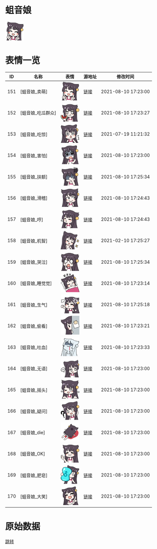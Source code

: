 # 蛆音娘

<img src="./cover.png" height="60" alt="cover" />

# 表情一览

|ID|名称|表情|源地址|修改时间|
|----|----|----|----|----|
|151|[蛆音娘_卖萌]|<img src="./pic/000151_%5B蛆音娘_卖萌%5D.png" height="60" alt="卖萌"/>|[链接](http://i0.hdslb.com/bfs/emote/4cd1024d0c2ecee93224477946656d32c1705ccf.png)|2021-08-10 17:23:00|
|152|[蛆音娘_吃瓜群众]|<img src="./pic/000152_%5B蛆音娘_吃瓜群众%5D.png" height="60" alt="吃瓜群众"/>|[链接](http://i0.hdslb.com/bfs/emote/5d0d6cc54b508d30b4f50b6b5f7b7e1e259d84ea.png)|2021-08-10 17:23:27|
|153|[蛆音娘_吃惊]|<img src="./pic/000153_%5B蛆音娘_吃惊%5D.png" height="60" alt="吃惊"/>|[链接](http://i0.hdslb.com/bfs/emote/7a4cb0b644214d476ce198ddf6a7a0aa31311199.png)|2021-07-19 11:21:32|
|154|[蛆音娘_害怕]|<img src="./pic/000154_%5B蛆音娘_害怕%5D.png" height="60" alt="害怕"/>|[链接](http://i0.hdslb.com/bfs/emote/7407634bf67bfe9d7806f15d57608a1b18c2b4c2.png)|2021-08-10 17:23:00|
|155|[蛆音娘_扶额]|<img src="./pic/000155_%5B蛆音娘_扶额%5D.png" height="60" alt="扶额"/>|[链接](http://i0.hdslb.com/bfs/emote/a4d8f95baaa24821fd591a7dbeee1b869e760f59.png)|2021-08-10 17:25:34|
|156|[蛆音娘_滑稽]|<img src="./pic/000156_%5B蛆音娘_滑稽%5D.png" height="60" alt="滑稽"/>|[链接](http://i0.hdslb.com/bfs/emote/d3717f10ffe9787336bc39a09214270988521a67.png)|2021-08-10 17:24:43|
|157|[蛆音娘_哼]|<img src="./pic/000157_%5B蛆音娘_哼%5D.png" height="60" alt="哼"/>|[链接](http://i0.hdslb.com/bfs/emote/8854f1b8a82126e3b87f3a1563da5feb55b23e71.png)|2021-08-10 17:24:43|
|158|[蛆音娘_机智]|<img src="./pic/000158_%5B蛆音娘_机智%5D.png" height="60" alt="机智"/>|[链接](http://i0.hdslb.com/bfs/emote/e543c0a823ca915df9362283f4ae950e9e9cc2e9.png)|2021-02-10 17:25:27|
|159|[蛆音娘_哭泣]|<img src="./pic/000159_%5B蛆音娘_哭泣%5D.png" height="60" alt="哭泣"/>|[链接](http://i0.hdslb.com/bfs/emote/a23055546c19eba663b16370b8e072394d87ff53.png)|2021-08-10 17:25:34|
|160|[蛆音娘_睡觉觉]|<img src="./pic/000160_%5B蛆音娘_睡觉觉%5D.png" height="60" alt="睡觉觉"/>|[链接](http://i0.hdslb.com/bfs/emote/40ef7e6d931acb37e5514b70d13663e86dc3698b.png)|2021-08-10 17:23:14|
|161|[蛆音娘_生气]|<img src="./pic/000161_%5B蛆音娘_生气%5D.png" height="60" alt="生气"/>|[链接](http://i0.hdslb.com/bfs/emote/bf398cbbcfaae107d1b59aaf03895f38422e3d87.png)|2021-08-10 17:25:18|
|162|[蛆音娘_偷看]|<img src="./pic/000162_%5B蛆音娘_偷看%5D.png" height="60" alt="偷看"/>|[链接](http://i0.hdslb.com/bfs/emote/52463ded4f23649db10ba3ced662ed946c5edf0b.png)|2021-08-10 17:23:21|
|163|[蛆音娘_吐血]|<img src="./pic/000163_%5B蛆音娘_吐血%5D.png" height="60" alt="吐血"/>|[链接](http://i0.hdslb.com/bfs/emote/5772d22015e5b2b40a9fe302b5967ec7282ac848.png)|2021-08-10 17:23:33|
|164|[蛆音娘_无语]|<img src="./pic/000164_%5B蛆音娘_无语%5D.png" height="60" alt="无语"/>|[链接](http://i0.hdslb.com/bfs/emote/b6c763c6484ce2e48299ceb21861e46318868871.png)|2021-08-10 17:23:00|
|165|[蛆音娘_摇头]|<img src="./pic/000165_%5B蛆音娘_摇头%5D.png" height="60" alt="摇头"/>|[链接](http://i0.hdslb.com/bfs/emote/b7278f750c6f2235f41f37056d727f25d3bf781f.png)|2021-08-10 17:23:00|
|166|[蛆音娘_疑问]|<img src="./pic/000166_%5B蛆音娘_疑问%5D.png" height="60" alt="疑问"/>|[链接](http://i0.hdslb.com/bfs/emote/7750b698d15a1b8e83c0f59106e8e9cd5cb57897.png)|2021-08-10 17:23:00|
|167|[蛆音娘_die]|<img src="./pic/000167_%5B蛆音娘_die%5D.png" height="60" alt="die"/>|[链接](http://i0.hdslb.com/bfs/emote/52543025a070fde5c01a10320c9636ec3173ac99.png)|2021-08-10 17:23:00|
|168|[蛆音娘_OK]|<img src="./pic/000168_%5B蛆音娘_OK%5D.png" height="60" alt="OK"/>|[链接](http://i0.hdslb.com/bfs/emote/52a0dcee66c91bf123bf53bd48a269b1317d17f9.png)|2021-08-10 17:23:00|
|169|[蛆音娘_肥皂]|<img src="./pic/000169_%5B蛆音娘_肥皂%5D.png" height="60" alt="肥皂"/>|[链接](http://i0.hdslb.com/bfs/emote/7f1a857e9430dcf3050ce0ef5fa19aefebea6dc4.png)|2021-08-10 17:23:00|
|170|[蛆音娘_大笑]|<img src="./pic/000170_%5B蛆音娘_大笑%5D.png" height="60" alt="大笑"/>|[链接](http://i0.hdslb.com/bfs/emote/1d3355fb89c24ab3c50e5c152d8b990a290dc63e.png)|2021-08-10 17:23:00|

# 原始数据

[跳转](./raw.json)

